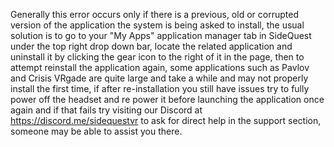 Generally this error occurs only if there is a previous, old or corrupted version of the application the system is being asked to install, the usual solution is to go to your "My Apps" application manager tab in SideQuest under the top right drop down bar, locate the related application and uninstall it by clicking the gear icon to the right of it in the page, then to attempt reinstall the application again, some applications such as Pavlov and Crisis VRgade are quite large and take a while and may not properly install the first time, if after re-installation you still have issues try to fully power off the headset and re power it before launching the application once again and if that fails try visiting our Discord at https://discord.me/sidequestvr to ask for direct help in the support section, someone may be able to assist you there.